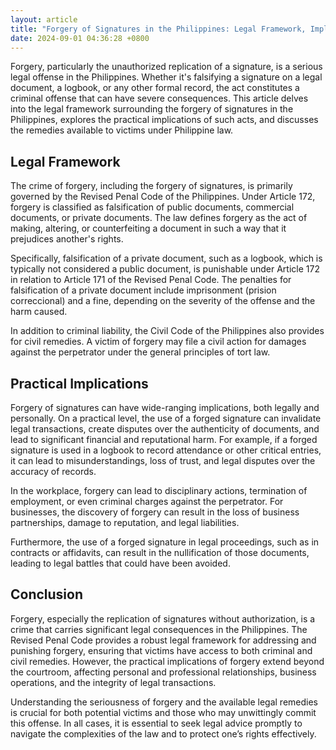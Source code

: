```yaml
---
layout: article
title: "Forgery of Signatures in the Philippines: Legal Framework, Implications, and Remedies"
date: 2024-09-01 04:36:28 +0800
---
```


<p>Forgery, particularly the unauthorized replication of a signature, is a serious legal offense in the Philippines. Whether it's falsifying a signature on a legal document, a logbook, or any other formal record, the act constitutes a criminal offense that can have severe consequences. This article delves into the legal framework surrounding the forgery of signatures in the Philippines, explores the practical implications of such acts, and discusses the remedies available to victims under Philippine law.</p><h2>Legal Framework</h2><p>The crime of forgery, including the forgery of signatures, is primarily governed by the Revised Penal Code of the Philippines. Under Article 172, forgery is classified as falsification of public documents, commercial documents, or private documents. The law defines forgery as the act of making, altering, or counterfeiting a document in such a way that it prejudices another's rights.</p><p>Specifically, falsification of a private document, such as a logbook, which is typically not considered a public document, is punishable under Article 172 in relation to Article 171 of the Revised Penal Code. The penalties for falsification of a private document include imprisonment (prision correccional) and a fine, depending on the severity of the offense and the harm caused.</p><p>In addition to criminal liability, the Civil Code of the Philippines also provides for civil remedies. A victim of forgery may file a civil action for damages against the perpetrator under the general principles of tort law.</p><h2>Practical Implications</h2><p>Forgery of signatures can have wide-ranging implications, both legally and personally. On a practical level, the use of a forged signature can invalidate legal transactions, create disputes over the authenticity of documents, and lead to significant financial and reputational harm. For example, if a forged signature is used in a logbook to record attendance or other critical entries, it can lead to misunderstandings, loss of trust, and legal disputes over the accuracy of records.</p><p>In the workplace, forgery can lead to disciplinary actions, termination of employment, or even criminal charges against the perpetrator. For businesses, the discovery of forgery can result in the loss of business partnerships, damage to reputation, and legal liabilities.</p><p>Furthermore, the use of a forged signature in legal proceedings, such as in contracts or affidavits, can result in the nullification of those documents, leading to legal battles that could have been avoided.</p><h2>Conclusion</h2><p>Forgery, especially the replication of signatures without authorization, is a crime that carries significant legal consequences in the Philippines. The Revised Penal Code provides a robust legal framework for addressing and punishing forgery, ensuring that victims have access to both criminal and civil remedies. However, the practical implications of forgery extend beyond the courtroom, affecting personal and professional relationships, business operations, and the integrity of legal transactions.</p><p>Understanding the seriousness of forgery and the available legal remedies is crucial for both potential victims and those who may unwittingly commit this offense. In all cases, it is essential to seek legal advice promptly to navigate the complexities of the law and to protect one’s rights effectively.</p>